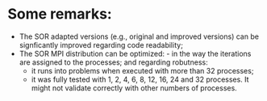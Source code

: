 # Some remarks:
- The SOR adapted versions (e.g., original and improved versions) can be signficantly improved regarding code readability;
- The SOR MPI distribution can be optimized: - in the way the iterations are assigned to the
processes; and regarding robutness:
	- it runs into problems when executed with more than 32 processes;
	- it was fully tested with 1, 2, 4, 6, 8, 12, 16, 24 and 32 processes. It might not 
validate correctly with other numbers of processes.
